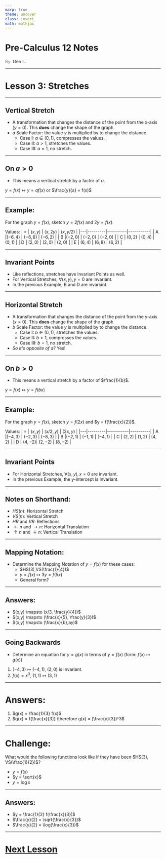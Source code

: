 ```yaml
---
marp: true
theme: uncover
class: invert
math: mathjax
---
```


# <!--fit--> Pre-Calculus 12 Notes
<span style="color:grey">By:</span> Gen L.

<!--_footer: In partnership with Hyperion University, 2024-->

---
<!--paginate: true-->

# Lesson 3: Stretches

---

## Vertical Stretch

* A transformation that changes the distance of the point from the x-axis ($y = 0$). This **does** change the shape of the graph.
* $a$ Scale Factor: the value $y$ is multiplied by to change the distance.
    * Case I: $a \in (0,1)$, compresses the values.
    * Case II: $a > 1$, stretches the values.
    * Case III: $a = 1$, no stretch.

---

## On $a > 0$
* This means a vertical stretch by a factor of $a$.

$y = f(x) \mapsto y = af(x)$ or $\frac{y}{a} = f(x)$

---

## Example:

For the graph $y = f(x)$, sketch $y = 2f(x)$ and $2y = f(x)$.

Values:
| = | $(x,y)$ | $(x,2y)$ | $(x,y/2)$ |
|---|---------|----------|-----------|
| A |$(-6,4)$ | $(-6,8)$ |  $(-6,2)$ |
| B |$(-2,0)$ | $(-2,0)$ |  $(-2,0)$ |
| C | $(0,2)$ |  $(0,4)$ |  $(0,1)$  |
| D | $(2,0)$ |  $(2,0)$ |  $(2,0)$  |
| E | $(6,4)$ |  $(6,8)$ |  $(6,2)$  |

---

## Invariant Points

* Like reflections, stretches have Invariant Points as well.
* For Vertical Stretches, $\forall (x,y), y = 0$ are invariant.
* In the previous Example, B and D are invariant.

---

## Horizontal Stretch

* A transformation that changes the distance of the point from the y-axis ($x = 0$). This **does** change the shape of the graph.
* $b$ Scale Factor: the value $y$ is multiplied by to change the distance.
    * Case I: $b \in (0,1)$, stretches the values.
    * Case II: $b > 1$, compresses the values.
    * Case III: $b = 1$, no stretch.
* *So it's opposite of $a$?* Yes!

---

## On $b > 0$
* This means a vertical stretch by a factor of $\frac{1}{b}$.

$y = f(x) \mapsto y = f(bx)$

---

## Example:

For the graph $y = f(x)$, sketch $y = f(2x)$ and $y = f(\frac{x}{2})$.

Values:
| = | $(x,y)$ | $(x/2,y)$ | $(2x,y)$ |
|---|---------|-----------|----------|
| A |$(-4,3)$ | $(-2,3)$  | $(-8,3)$ |
| B |$(-2,1)$ | $(-1,1)$  | $(-4,1)$ |
| C | $(2,2)$ |  $(1,2)$  | $(4,2)$  |
| D | $(4,-2)$|  $(2,-2)$ | $(8,-2)$ |

---

## Invariant Points

* For Horizontal Stretches, $\forall (x,y), x = 0$ are invariant.
* In the previous Example, the y-intercept is Invariant.

---

## Notes on Shorthand:

* $HS(n)$: Horizontal Stretch
* $VS(n)$: Vertical Stretch
* $HR$ and $VR$: Reflections
* $\leftarrow n$ and $\rightarrow n$: Horizontal Translation
* $\uparrow n$ and $\downarrow n$: Vertical Translation

---

## Mapping Notation:

* Determine the Mapping Notation of $y = f(x)$ for these cases:
    * $HS(3),VS(\frac{1}{4})$
    * $y = f(x) \mapsto 3y = f(5x)$
    * General form?

---

## Answers:

* $(x,y) \mapsto (x/3, \frac{y}{4})$
* $(x,y) \mapsto (\frac{x}{5}, \frac{y}{3})$
* $(x,y) \mapsto (\frac{x}{b},ay)$

---

## Going Backwards

* Determine an equation for $y = g(x)$ in terms of $y = f(x)$ (form: $f(x) \mapsto g(x)$)
1. $(-4,3) \mapsto (-4,1)$, $(2,0)$ is Invariant.
2. $f(x) = x^3$, $(1,1) \mapsto (3,1)$

---

# Answers:

1. $g(x) = \frac{1}{3} f(x)$
2. $g(x) = f(\frac{x}{3}) \therefore g(x) = (\frac{x}{3})^3$

---

# Challenge:

What would the following functions look like if they have been $HS(3), VS(\frac{1}{2})$?
* $y = f(x)$
* $y = \sqrt{x}$
* $y = \log x$

---

## Answers:

* $y = \frac{1}{2} f(\frac{x}{3})$
* $\frac{y}{2} = \sqrt{\frac{x}{3}}$
* $\frac{y}{2} = \log(\frac{x}{3})$

---

# [Next Lesson <i class="fa-solid fa-circle-arrow-right"></i>](Lesson%204%20(Composition%20of%20Transformations).html) 

<link rel="stylesheet" href="https://cdnjs.cloudflare.com/ajax/libs/font-awesome/6.3.0/css/all.min.css">